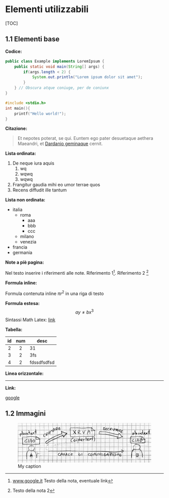 

# Elementi utilizzabili

[TOC]

## 1.1 Elementi base
**Codice:** 

```java
public class Example implements LoremIpsum { 
	public static void main(String[] args) {
		if(args.length < 2) {
			System.out.println("Lorem ipsum dolor sit amet");
		}
	} // Obscura atque coniuge, per de coniunx
}		
```
```c
#include <stdio.h>
int main(){
    printf("Hello world!");
}
```
**Citazione:** 

> Et nepotes poterat, se qui. Euntem ego pater desuetaque aethera Maeandri, et
> [Dardanio geminaque](http://example.com#Dardanio_geminaque) cernit.

**Lista ordinata:**

1. De neque iura aquis
   1. wq
   2. wqwq
   3. wqwq
2. Frangitur gaudia mihi eo umor terrae quos
3. Recens diffudit ille tantum

**Lista non ordinata:**

- italia
  - roma
    - aaa
    - bbb
    - ccc
  - milano
  - venezia
- francia
- germania

**Note a piè pagina:**

Nel testo inserire i riferimenti alle note. Riferimento 1[^1]. Riferimento 2 [^testo]

[^1]: www.google.it Testo della nota, eventuale link
[^testo]: Testo della nota 2

**Formula inline:**

Formula contenuta inline $\pi r^2$ in una riga di testo

**Formula estesa:**
$$
ay \ne bx^ 3
$$
Sintassi Math Latex: [link](https://it.wikipedia.org/wiki/Aiuto:Formule_matematiche_TeX)

**Tabella:**

|  id  | num  | desc        |
| :--: | :--: | ----------- |
|  2   |  2   | 31          |
|  3   |  2   | 3fs         |
|  4   |  2   | fdssdfsdfsd |

**Linea orizzontale:**

------

**Link:**

[google](www.google.it)



## 1.2 Immagini

<figure markdown="1">
  <img src="images/crittografia-10.jpg" alt="alt text">
  <figcaption>My caption</figcaption>
</figure>




